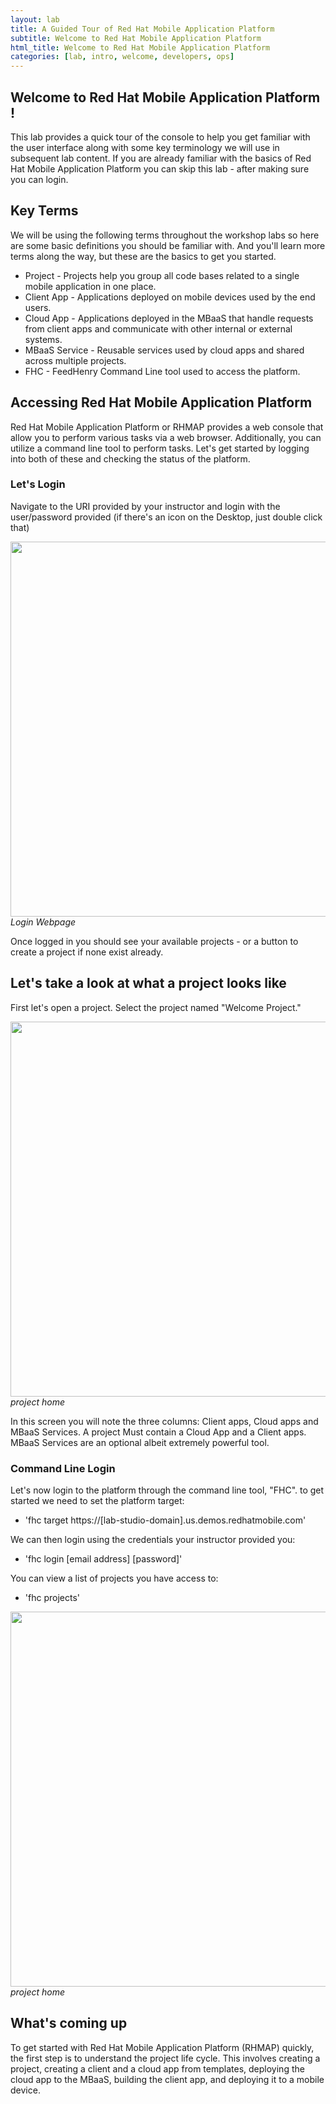 ```yaml
---
layout: lab
title: A Guided Tour of Red Hat Mobile Application Platform
subtitle: Welcome to Red Hat Mobile Application Platform
html_title: Welcome to Red Hat Mobile Application Platform
categories: [lab, intro, welcome, developers, ops]
---
```


## Welcome to Red Hat Mobile Application Platform !

This lab provides a quick tour of the console to help you get familiar with the user interface along with some key terminology we will use in subsequent lab content.  If you are already familiar with the basics of Red Hat Mobile Application Platform you can skip this lab - after making sure you can login.

## Key Terms
We will be using the following terms throughout the workshop labs so here are some basic definitions you should be familiar with.  And you'll learn more terms along the way, but these are the basics to get you started.

* Project - Projects help you group all code bases related to a single mobile application in one place.
* Client App - Applications deployed on mobile devices used by the end users.
* Cloud App - Applications deployed in the MBaaS that handle requests from client apps and communicate with other internal or external systems.
* MBaaS Service - Reusable services used by cloud apps and shared across multiple projects.
* FHC - FeedHenry Command Line tool used to access the platform.  

## Accessing Red Hat Mobile Application Platform
Red Hat Mobile Application Platform or RHMAP provides a web console that allow you to perform various tasks via a web browser.  Additionally, you can utilize a command line tool to perform tasks.  Let's get started by logging into both of these and checking the status of the platform.

### Let's Login
Navigate to the URI provided by your instructor and login with the user/password provided (if there's an icon on the Desktop, just double click that)

<img src="{{ site.baseurl }}/www/4.2/default/screenshots/rhmap-login.png" width="600"/><br/>
   *Login Webpage*

Once logged in you should see your available projects - or a button to create a project if none exist already.

## Let's take a look at what a project looks like
First let's open a project.  Select the project named "Welcome Project."

<img src="{{ site.baseurl }}/www/4.2/default/screenshots/rhmap-threecolumn.png" width="600"/><br/>
*project home*

In this screen you will note the three columns: Client apps, Cloud apps and MBaaS Services.  A project Must contain a Cloud App and a Client apps.  MBaaS Services are an optional albeit extremely powerful tool.  


### Command Line Login
Let's now login to the platform through the command line tool, "FHC".  to get started we need to set the platform target:

* 'fhc target https://[lab-studio-domain].us.demos.redhatmobile.com'

We can then login using the credentials your instructor provided you:
* 'fhc login [email address] [password]'

You can view a list of projects you have access to:

* 'fhc projects'

<img src="{{ site.baseurl }}/www/4.2/default/screenshots/rhmap-fhc-projects.png" width="600"/><br/>
*project home*

## What's coming up
To get started with Red Hat Mobile Application Platform (RHMAP) quickly, the first step is to understand the project life cycle. This involves creating a project, creating a client and a cloud app from templates, deploying the cloud app to the MBaaS, building the client app, and deploying it to a mobile device.




<!--### So this is what an empty project looks like
First let's create a new project to do our workshop work in.  We will use the student number you were given to ensure you don't clash with classmates, so in the steps below replace 'YOUR#' with your student number.

> Click on the "New Project" button and give it a name of demo-YOUR#

> Populate "Display Name" and "Description" boxes with whatever you like.  And click "Create"

This is going to take you to the next logical step of adding something to the project, but we don't want to do that just yet.

> Click the "demo-#" link on the top left to goto your project

Don't worry, it's supposed to look empty right now because you currently don't have anything in your project (we'll fix that in the next lab).

### Let's try the command line
> <i class="fa fa-terminal"></i> Open a terminal and login using the same URI/user/password with following command:

{% highlight csh %}
$ oc login [URI]
{% endhighlight %}

> <i class="fa fa-terminal"></i> Check to see what projects you have access to:

{% highlight csh %}
$ oc get projects
{% endhighlight %}

### It looks empty via the command line too
You just created a project using the web console, let's tell the terminal command line tool to use it.

> <i class="fa fa-terminal"></i> Type the following command to use the demo project

{% highlight csh %}
$ oc project demo-YOUR#
{% endhighlight %}

> <i class="fa fa-terminal"></i> Type the following command to show services, deployment configs, build configurations, and active deployments (this will come in handy later):

{% highlight csh %}
$ oc status
{% endhighlight %}

## Summary
You should now be ready to get hands-on with our workshop labs. -->
